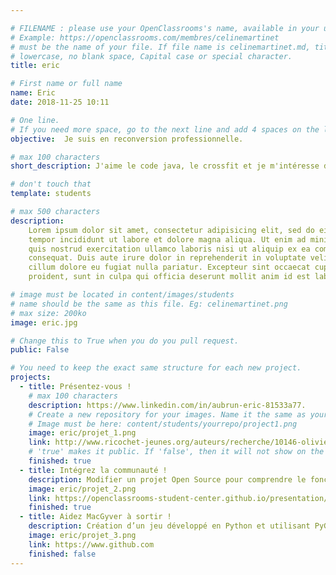 ```yaml
---

# FILENAME : please use your OpenClassrooms's name, available in your url.
# Example: https://openclassrooms.com/membres/celinemartinet
# must be the name of your file. If file name is celinemartinet.md, title is celinemartinet.
# lowercase, no blank space, Capital case or special character.
title: eric

# First name or full name
name: Eric
date: 2018-11-25 10:11

# One line.
# If you need more space, go to the next line and add 4 spaces on the left, as in 'description'.
objective:  Je suis en reconversion professionnelle.

# max 100 characters
short_description: J'aime le code java, le crossfit et je m'intéresse de plus en plus à la nutrition.

# don't touch that
template: students

# max 500 characters
description:
    Lorem ipsum dolor sit amet, consectetur adipisicing elit, sed do eiusmod
    tempor incididunt ut labore et dolore magna aliqua. Ut enim ad minim veniam,
    quis nostrud exercitation ullamco laboris nisi ut aliquip ex ea commodo
    consequat. Duis aute irure dolor in reprehenderit in voluptate velit esse
    cillum dolore eu fugiat nulla pariatur. Excepteur sint occaecat cupidatat non
    proident, sunt in culpa qui officia deserunt mollit anim id est laborum.

# image must be located in content/images/students
# name should be the same as this file. Eg: celinemartinet.png
# max size: 200ko
image: eric.jpg

# Change this to True when you do you pull request.
public: False

# You need to keep the exact same structure for each new project.
projects:
  - title: Présentez-vous !
    # max 100 characters
    description: https://www.linkedin.com/in/aubrun-eric-81533a77.
    # Create a new repository for your images. Name it the same as your nickname and profile picture.
    # Image must be here: content/students/yourrepo/project1.png
    image: eric/projet_1.png
    link: http://www.ricochet-jeunes.org/auteurs/recherche/10146-olivier-vogel
    # 'true' makes it public. If 'false', then it will not show on the website.
    finished: true
  - title: Intégrez la communauté !
    description: Modifier un projet Open Source pour comprendre le fonctionnement de Git, de Github et des pull requests.
    image: eric/projet_2.png
    link: https://openclassrooms-student-center.github.io/presentation/students/eric.html
    finished: true
  - title: Aidez MacGyver à sortir !
    description: Création d’un jeu développé en Python et utilisant PyGame.
    image: eric/projet_3.png
    link: https://www.github.com
    finished: false
---
```

